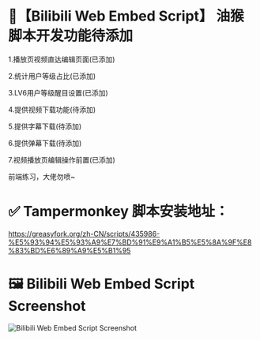 
# 💠【Bilibili Web Embed Script】 油猴脚本开发功能待添加

1.播放页视频直达编辑页面(已添加)

2.统计用户等级占比(已添加)

3.LV6用户等级醒目设置(已添加)

4.提供视频下载功能(待添加)

5.提供字幕下载(待添加)

6.提供弹幕下载(待添加)

7.视频播放页编辑操作前置(已添加)

前端练习，大佬勿喷~


# ✅ Tampermonkey 脚本安装地址：
  https://greasyfork.org/zh-CN/scripts/435986-%E5%93%94%E5%93%A9%E7%BD%91%E9%A1%B5%E5%8A%9F%E8%83%BD%E6%89%A9%E5%B1%95


# 🖼 Bilibili Web Embed Script Screenshot
![Bilibili Web Embed Script Screenshot](https://user-images.githubusercontent.com/19167342/143210177-592fd78e-ab59-45b5-888f-2ce62a9774d2.jpg)
